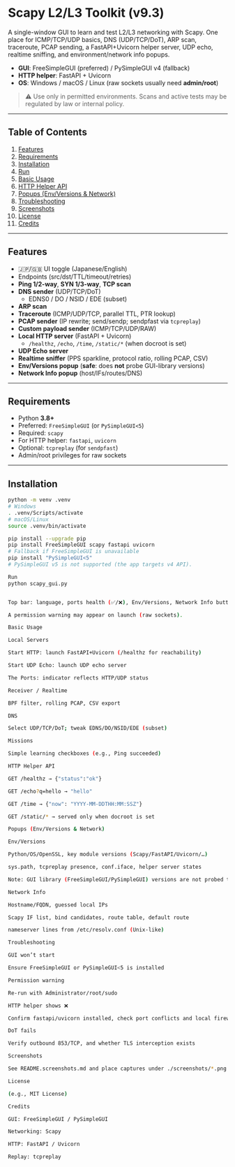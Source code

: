 # Scapy L2/L3 Toolkit (v9.3)

A single-window GUI to learn and test L2/L3 networking with Scapy. One place for ICMP/TCP/UDP basics, DNS (UDP/TCP/DoT), ARP scan, traceroute, PCAP sending, a FastAPI+Uvicorn helper server, UDP echo, realtime sniffing, and environment/network info popups.

- **GUI**: FreeSimpleGUI (preferred) / PySimpleGUI v4 (fallback)
- **HTTP helper**: FastAPI + Uvicorn
- **OS**: Windows / macOS / Linux (raw sockets usually need **admin/root**)

> ⚠️ Use only in permitted environments. Scans and active tests may be regulated by law or internal policy.

---

## Table of Contents

1. [Features](#features)  
2. [Requirements](#requirements)  
3. [Installation](#installation)  
4. [Run](#run)  
5. [Basic Usage](#basic-usage)  
6. [HTTP Helper API](#http-helper-api)  
7. [Popups (Env/Versions & Network)](#popups-envversions--network)  
8. [Troubleshooting](#troubleshooting)  
9. [Screenshots](#screenshots)  
10. [License](#license)  
11. [Credits](#credits)

---

## Features

- 🇯🇵/🇬🇧 UI toggle (Japanese/English)
- Endpoints (src/dst/TTL/timeout/retries)
- **Ping 1/2-way**, **SYN 1/3-way**, **TCP scan**
- **DNS sender** (UDP/TCP/DoT)  
  - EDNS0 / DO / NSID / EDE (subset)
- **ARP scan**
- **Traceroute** (ICMP/UDP/TCP, parallel TTL, PTR lookup)
- **PCAP sender** (IP rewrite; send/sendp; sendpfast via `tcpreplay`)
- **Custom payload sender** (ICMP/TCP/UDP/RAW)
- **Local HTTP server** (FastAPI + Uvicorn)  
  - `/healthz`, `/echo`, `/time`, `/static/*` (when docroot is set)
- **UDP Echo server**
- **Realtime sniffer** (PPS sparkline, protocol ratio, rolling PCAP, CSV)
- **Env/Versions popup** (**safe**: does **not** probe GUI-library versions)
- **Network Info popup** (host/IFs/routes/DNS)

---

## Requirements

- Python **3.8+**
- Preferred: `FreeSimpleGUI` (or `PySimpleGUI<5`)
- Required: `scapy`
- For HTTP helper: `fastapi`, `uvicorn`
- Optional: `tcpreplay` (for `sendpfast`)
- Admin/root privileges for raw sockets

---

## Installation

```bash
python -m venv .venv
# Windows
. .venv/Scripts/activate
# macOS/Linux
source .venv/bin/activate

pip install --upgrade pip
pip install FreeSimpleGUI scapy fastapi uvicorn
# Fallback if FreeSimpleGUI is unavailable
pip install "PySimpleGUI<5"
# PySimpleGUI v5 is not supported (the app targets v4 API).

Run
python scapy_gui.py


Top bar: language, ports health (✅/❌), Env/Versions, Network Info buttons.

A permission warning may appear on launch (raw sockets).

Basic Usage

Local Servers

Start HTTP: launch FastAPI+Uvicorn (/healthz for reachability)

Start UDP Echo: launch UDP echo server

The Ports: indicator reflects HTTP/UDP status

Receiver / Realtime

BPF filter, rolling PCAP, CSV export

DNS

Select UDP/TCP/DoT; tweak EDNS/DO/NSID/EDE (subset)

Missions

Simple learning checkboxes (e.g., Ping succeeded)

HTTP Helper API

GET /healthz → {"status":"ok"}

GET /echo?q=hello → "hello"

GET /time → {"now": "YYYY-MM-DDTHH:MM:SSZ"}

GET /static/* → served only when docroot is set

Popups (Env/Versions & Network)

Env/Versions

Python/OS/OpenSSL, key module versions (Scapy/FastAPI/Uvicorn/…)

sys.path, tcpreplay presence, conf.iface, helper server states

Note: GUI library (FreeSimpleGUI/PySimpleGUI) versions are not probed to avoid vendor links/popups causing crashes.

Network Info

Hostname/FQDN, guessed local IPs

Scapy IF list, bind candidates, route table, default route

nameserver lines from /etc/resolv.conf (Unix-like)

Troubleshooting

GUI won’t start

Ensure FreeSimpleGUI or PySimpleGUI<5 is installed

Permission warning

Re-run with Administrator/root/sudo

HTTP helper shows ❌

Confirm fastapi/uvicorn installed, check port conflicts and local firewall

DoT fails

Verify outbound 853/TCP, and whether TLS interception exists

Screenshots

See README.screenshots.md and place captures under ./screenshots/*.png.

License

(e.g., MIT License)

Credits

GUI: FreeSimpleGUI / PySimpleGUI

Networking: Scapy

HTTP: FastAPI / Uvicorn

Replay: tcpreplay
